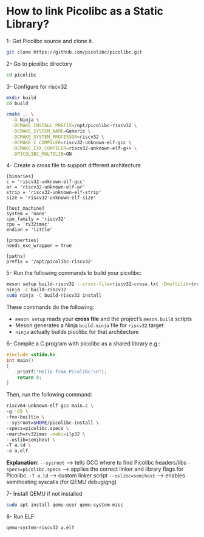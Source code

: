 # How to link Picolibc as a Static Library?

1- Get Picolibc source and clone it.

```bash
git clone https://github.com/picolibc/picolibc.git
```

2- Go to picolibc directory

```bash
cd picolibc
```

3- Configure for riscv32

```bash
mkdir build
cd build

cmake .. \
  -G Ninja \
  -DCMAKE_INSTALL_PREFIX=/opt/picolibc-riscv32 \
  -DCMAKE_SYSTEM_NAME=Generic \
  -DCMAKE_SYSTEM_PROCESSOR=riscv32 \
  -DCMAKE_C_COMPILER=riscv32-unknown-elf-gcc \
  -DCMAKE_CXX_COMPILER=riscv32-unknown-elf-g++ \
  -DPICOLIBC_MULTILIB=ON

```

4- Create a cross file to support different architecture

```text
[binaries]
c = 'riscv32-unknown-elf-gcc'
ar = 'riscv32-unknown-elf-ar'
strip = 'riscv32-unknown-elf-strip'
size = 'riscv32-unknown-elf-size'

[host_machine]
system = 'none'
cpu_family = 'riscv32'
cpu = 'rv32imac'
endian = 'little'

[properties]
needs_exe_wrapper = true

[paths]
prefix = '/opt/picolibc-riscv32'

```

5- Run the following commands to build your picolibc:

```bash
meson setup build-riscv32 --cross-file=riscv32-cross.txt -Dmultilib=true
ninja -C build-riscv32
sudo ninja -C build-riscv32 install
```

These commands do the following:

- `meson setup` reads your **cross file** and the project’s `meson.build` scripts
- Meson generates a Ninja `build.ninja` file for `riscv32` target
- `ninja` actually builds picolibc for that architecture

6- Compile a C program with picolibc as a shared library
e.g.: 

```c
#include <stido.h>
int main()
{
	printf("Hello from Picolibc!\n");
	return 0;
}
```

Then, run the following command:

```bash
riscv64-unknown-elf-gcc main.c \
-g -O0 \
-fno-builtin \
--sysroot=$HOME/picolibc-install \
-specs=picolibc.specs \
-march=rv32imac -mabi=ilp32 \
--oslib=semihost \
-T a.ld \
-o a.elf

```

**Explanation:**
`--sysroot` --> tells GCC where to find Picolibc headers/libs
`-specs=picolibc.specs` --> applies the correct linker and library flags for Picolibc.
`-T a.ld` --> custom linker script
`--oslibc=semihost` --> enables semihosting syscalls (for QEMU debugigng)

7- Install QEMU if not installed

```bash
sudo apt install qemu-user qemu-system-misc
```

8- Run ELF:

```
qemu-system-riscv32 a.elf

```


